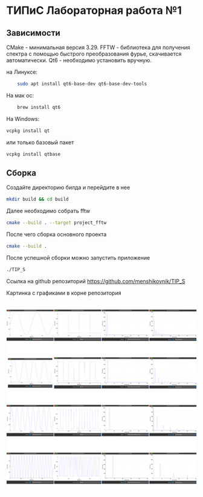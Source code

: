 # ТИПиС Лабораторная работа №1

## Зависимости
CMake - минимальная версия 3.29.
FFTW - библиотека для получения спектра с помощью быстрого преобразования фурье, скачивается автоматически.
Qt6 - необходимо установить вручную.

на Линуксе:
````bash
    sudo apt install qt6-base-dev qt6-base-dev-tools
````
На мак ос:
````bash
    brew install qt6
````

На Windows:
````bash
vcpkg install qt
````
или только базовый пакет

````bash
vcpkg install qtbase
````

## Сборка
Создайте директорию билда и перейдите в нее
````bash
mkdir build && cd build
````
Далее необходимо собрать fftw
````bash
cmake --build . --target project_fftw
````
После чего сборка основного проекта
````bash
cmake --build .
````
После успешной сборки можно запустить приложение
````bash
./TIP_S
````

Ссылка на github репозиторий
https://github.com/menshikovnik/TIP_S

Картинка с графиками в корне репозитория

![plot](./tipis1.jpg)
